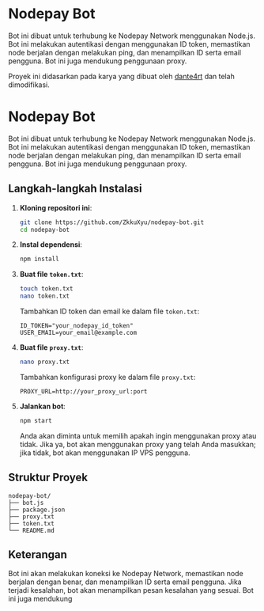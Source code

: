 # Nodepay Bot

Bot ini dibuat untuk terhubung ke Nodepay Network menggunakan Node.js. Bot ini melakukan autentikasi dengan menggunakan ID token, memastikan node berjalan dengan melakukan ping, dan menampilkan ID serta email pengguna. Bot ini juga mendukung penggunaan proxy.

Proyek ini didasarkan pada karya yang dibuat oleh [dante4rt](https://github.com/dante4rt/nodepay-airdrop-bot) dan telah dimodifikasi.

# Nodepay Bot

Bot ini dibuat untuk terhubung ke Nodepay Network menggunakan Node.js. Bot ini melakukan autentikasi dengan menggunakan ID token, memastikan node berjalan dengan melakukan ping, dan menampilkan ID serta email pengguna. Bot ini juga mendukung penggunaan proxy.

## Langkah-langkah Instalasi

1. **Kloning repositori ini**:
   ```sh
   git clone https://github.com/ZkkuXyu/nodepay-bot.git
   cd nodepay-bot
   ```

2. **Instal dependensi**:
   ```sh
   npm install
   ```

3. **Buat file `token.txt`**:
   ```sh
   touch token.txt
   nano token.txt
   ```
   Tambahkan ID token dan email ke dalam file `token.txt`:
   ```
   ID_TOKEN="your_nodepay_id_token"
   USER_EMAIL=your_email@example.com
   ```

4. **Buat file `proxy.txt`**:
   ```sh
   nano proxy.txt
   ```
   Tambahkan konfigurasi proxy ke dalam file `proxy.txt`:
   ```
   PROXY_URL=http://your_proxy_url:port
   ```

5. **Jalankan bot**:
   ```sh
   npm start
   ```

   Anda akan diminta untuk memilih apakah ingin menggunakan proxy atau tidak. Jika ya, bot akan menggunakan proxy yang telah Anda masukkan; jika tidak, bot akan menggunakan IP VPS pengguna.

## Struktur Proyek

```
nodepay-bot/
├── bot.js
├── package.json
├── proxy.txt
├── token.txt
└── README.md
```

## Keterangan

Bot ini akan melakukan koneksi ke Nodepay Network, memastikan node berjalan dengan benar, dan menampilkan ID serta email pengguna. Jika terjadi kesalahan, bot akan menampilkan pesan kesalahan yang sesuai. Bot ini juga mendukung
